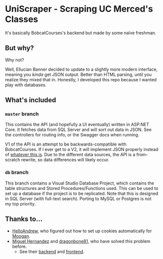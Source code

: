 # UniScraper - Scraping UC Merced's Classes
It's basically BobcatCourses's backend but made by some naïve freshman.

## But why?
Why not?

Well, Ellucian Banner decided to update to a slightly more modern interface, meaning you *kinda* get JSON output.
Better than HTML parsing, until you realize they mixed that in.
Honestly, I developed this repo because I wanted play with databases.

## What's included

### `master` branch
This contains the API (and hopefully a UI eventually) written in ASP.NET Core. It fetches data from SQL Server and will sort out data in JSON.
See the controllers for routing info, or the Swagger docs when running.

V1 of the API is an attempt to be backwards-compatible with BobcatCourses. If I ever get to a V2, it will implement JSON properly instead of
[whatever this is](https://cdn.discordapp.com/attachments/601998175301140480/981057295679127552/unknown.png).
Due to the different data sources, the API is a from-scratch rewrite, so data differences will likely occur.

### `db` branch
This branch contains a Visual Studio Database Project, which contains the table structures and Stored Procedures/Functions used.
This can be used to set up a database if the project is to be replicated. Note that this is designed in SQL Server (with full-text search).
Porting to MySQL or Postgres is not my top priority.

## Thanks to...
- [HelloAndrew](https://github.com/classAndrew), who figured out how to set up cookies automatically for [Moogan](https://github.com/classAndrew/cow).
- [Miguel Hernandez](https://github.com/miguelHx) and [dragonbone81](https://github.com/dragonbone81), who have solved this problem before.
  - See their [backend](https://github.com/dragonbone81/bobcat-courses-backend) and [frontend](https://github.com/miguelHx/bobcat-courses).
